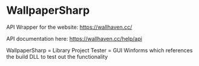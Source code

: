 # WallpaperSharp
API Wrapper for the website: https://wallhaven.cc/

API documentation here: https://wallhaven.cc/help/api

WallpaperSharp = Library Project
Tester = GUI Winforms which references the build DLL to test out the functionality
